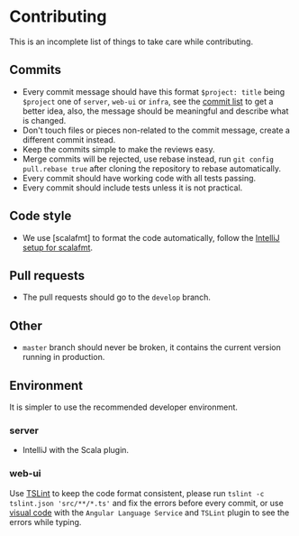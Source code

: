 # Contributing

This is an incomplete list of things to take care while contributing.


## Commits
- Every commit message should have this format `$project: title` being `$project` one of `server`, `web-ui` or `infra`, see the [commit list](https://github.com/X9Developers/block-explorer/commits/master) to get a better idea, also, the message should be meaningful and describe what is changed.
- Don't touch files or pieces non-related to the commit message, create a different commit instead.
- Keep the commits simple to make the reviews easy.
- Merge commits will be rejected, use rebase instead, run `git config pull.rebase true` after cloning the repository to rebase automatically.
- Every commit should have working code with all tests passing.
- Every commit should include tests unless it is not practical.

## Code style
- We use [scalafmt] to format the code automatically, follow the [IntelliJ setup for scalafmt](https://scalameta.org/scalafmt/docs/installation.html#intellij).

## Pull requests
- The pull requests should go to the `develop` branch.

## Other
- `master` branch should never be broken, it contains the current version running in production.



## Environment
It is simpler to use the recommended developer environment.

### server
- IntelliJ with the Scala plugin.

### web-ui
Use [TSLint](https://palantir.github.io/tslint/) to keep the code format consistent, please run `tslint -c tslint.json 'src/**/*.ts'` and fix the errors before every commit, or use [visual code](https://code.visualstudio.com/) with the `Angular Language Service` and `TSLint` plugin to see the errors while typing.

